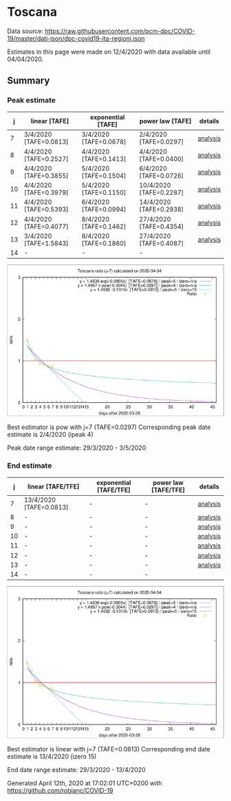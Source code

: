 # Toscana


Data source: https://raw.githubusercontent.com/pcm-dpc/COVID-19/master/dati-json/dpc-covid19-ita-regioni.json

Estimates in this page were made on 12/4/2020 with data available until 04/04/2020.


## Summary 

### Peak estimate 
|j|linear [TAFE]|exponential [TAFE]|power law [TAFE]|details|
|---|----|-----------|---------|-------|
|7|3/4/2020 [TAFE=0.0813]|3/4/2020 [TAFE=0.0678]|2/4/2020 [TAFE=0.0297]|[analysis](COVID-19_toscana_j7_2020-04-04.md)|
|8|4/4/2020 [TAFE=0.2527]|4/4/2020 [TAFE=0.1413]|4/4/2020 [TAFE=0.0400]|[analysis](COVID-19_toscana_j8_2020-04-04.md)|
|9|4/4/2020 [TAFE=0.3855]|5/4/2020 [TAFE=0.1504]|6/4/2020 [TAFE=0.0726]|[analysis](COVID-19_toscana_j9_2020-04-04.md)|
|10|4/4/2020 [TAFE=0.3979]|5/4/2020 [TAFE=0.1150]|10/4/2020 [TAFE=0.2287]|[analysis](COVID-19_toscana_j10_2020-04-04.md)|
|11|4/4/2020 [TAFE=0.5393]|6/4/2020 [TAFE=0.0994]|14/4/2020 [TAFE=0.2938]|[analysis](COVID-19_toscana_j11_2020-04-04.md)|
|12|4/4/2020 [TAFE=0.4077]|8/4/2020 [TAFE=0.1462]|27/4/2020 [TAFE=0.4354]|[analysis](COVID-19_toscana_j12_2020-04-04.md)|
|13|3/4/2020 [TAFE=1.5843]|8/4/2020 [TAFE=0.1860]|27/4/2020 [TAFE=0.4087]|[analysis](COVID-19_toscana_j13_2020-04-04.md)|
|14|-|-|-||

![best peak estimate](COVID-19_toscana_j7_2020-04-04.png)

Best estimator is pow with j=7 (TAFE=0.0297)
Corresponding peak date estimate is 2/4/2020 (ipeak 4)


Peak date range estimate: 29/3/2020 - 3/5/2020

### End estimate 
|j|linear [TAFE/TFE]|exponential [TAFE/TFE]|power law [TAFE/TFE]|details|
|---|----|-----------|---------|-------|
|7|13/4/2020 [TAFE=0.0813]|-|-|[analysis](COVID-19_toscana_j7_2020-04-04.md)|
|8|-|-|-|[analysis](COVID-19_toscana_j8_2020-04-04.md)|
|9|-|-|-|[analysis](COVID-19_toscana_j9_2020-04-04.md)|
|10|-|-|-|[analysis](COVID-19_toscana_j10_2020-04-04.md)|
|11|-|-|-|[analysis](COVID-19_toscana_j11_2020-04-04.md)|
|12|-|-|-|[analysis](COVID-19_toscana_j12_2020-04-04.md)|
|13|-|-|-|[analysis](COVID-19_toscana_j13_2020-04-04.md)|
|14|-|-|-||

![best zero estimate](COVID-19_toscana_j7_2020-04-04.png)

Best estimator is linear with j=7 (TAFE=0.0813)
Corresponding end date estimate is 13/4/2020 (izero 15)


End date range estimate: 29/3/2020 - 13/4/2020

Generated April 12th, 2020 at 17:02:01 UTC+0200 with https://github.com/robianc/COVID-19
